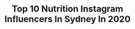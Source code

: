 ---
title: Top 10 Nutrition Instagram Influencers In Sydney In 2020
description: >-
  Find top nutrition Instagram influencers in Sydney in 2020. Most popular hashtags: #nutrition #healthylifestyle #love #muscle.
platform: Instagram
profiles:
  - username: "dancavalcante90"
    fullname: >-
      Daniel Cavalcante
    location: "Australia"
    followers: 6217
    engagement: 882
    commentsToLikes: 0.062188
    id: ck6topxnbffo60j71qrx6q4t6
    verified: false
    hashtags: "#fitfam, #tropicalfruits, #abs, #fitspo"
  - username: "mattoreilly_wbffpro"
    fullname: >-
      Matt O'Reilly WBFF PRO
    location: "Australia"
    followers: 22741
    engagement: 257
    commentsToLikes: 0.059927
    id: ck14ieukgf2sr0i19adhu87kt
    verified: false
    hashtags: "#supportthelocal, #fit, #love, #me"
  - username: "jessienorbz"
    fullname: >-
      J E S S I E  N O R B U R Y
    location: "Australia"
    followers: 13353
    engagement: 618
    commentsToLikes: 0.048740
    id: ck13c71xkyxbe0i19kvzguau6
    verified: false
    hashtags: "#openaircinemas, #amexopenair"
  - username: "sarahsspoonful"
    fullname: >-
      SARAH
    location: "Australia"
    followers: 18271
    engagement: 626
    commentsToLikes: 0.081201
    id: ck5hry501vogi0i11zy1izreh
    verified: false
    hashtags: "#taste, #balance, #yfsummermenu, #coronavirus"
  - username: "teganpaigechapman"
    fullname: >-
      TEGAN | WEIGHTLOSS -36kgs 💪🏻
    location: "Australia"
    followers: 192273
    engagement: 274
    commentsToLikes: 0.023562
    id: ck0u87rse6nc50i196p5a66zx
    verified: false
    hashtags: "#australiaday, #binchicken, #loungeunderwear, #travelblogger"
  - username: "walla_abueid"
    fullname: >-
      Walla Abu-Eid
    location: "Australia"
    followers: 34407
    engagement: 282
    commentsToLikes: 0.149817
    id: ck5hhkq108qgb0i11cfrv5y52
    verified: false
    hashtags: "#biscoff, #bakinglove, #share, #sweet"
  - username: "betterbeingsteph"
    fullname: >-
      Steph
    location: "Australia"
    followers: 80957
    engagement: 250
    commentsToLikes: 0.073799
    id: ck13cn5fe16b40i19cswnzh72
    verified: false
    hashtags: "#betterbeingblends, #staytuned, #workplayperform"
  - username: "krystal.brooke"
    fullname: >-
      KRYSTAL
    location: "Australia"
    followers: 30556
    engagement: 106
    commentsToLikes: 0.130403
    id: ck0u06vdisued0i19uv082eye
    verified: false
    hashtags: "#homeworkouts, #fitnesstransformation, #vscomom, #fashiondiaries"
  - username: "julzjulzjulzz"
    fullname: >-
      Julia Woodford WBFF PRO
    location: "Australia"
    followers: 51706
    engagement: 166
    commentsToLikes: 0.036547
    id: ck0w2vnadqe0k0i19fpx35xwe
    verified: false
    hashtags: "#fitcoveraustralia, #wbff, #strongerthanyouthink, #soulharbour"
  - username: "billy_simmonds"
    fullname: >-
      Billy Simmonds Ⓥ
    location: "Australia"
    followers: 6182
    engagement: 623
    commentsToLikes: 0.089658
    id: ck6try8ru1rge0j71nxwf3uk6
    verified: false
    hashtags: "#business, #natural, #fire, #ifbb"
---